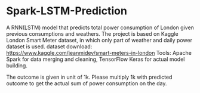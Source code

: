 # Spark-LSTM-Prediction
A RNN(LSTM) model that predicts total power consumption of London given previous consumptions and weathers.
The project is based on Kaggle London Smart Meter dataset, in which only part of weather and daily power dataset is used.
dataset download: https://www.kaggle.com/jeanmidev/smart-meters-in-london
Tools: Apache Spark for data merging and cleaning, TensorFlow Keras for actual model building.

The outcome is given in unit of 1k. Please multiply 1k with predicted outcome to get the actual sum of power consumption on the day.
